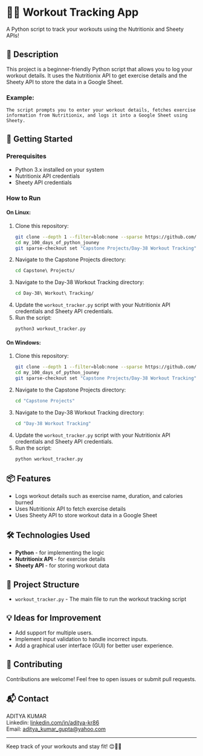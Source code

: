 # 🏋️‍♂️ Workout Tracking App

A Python script to track your workouts using the Nutritionix and Sheety APIs!

## 📜 Description

This project is a beginner-friendly Python script that allows you to log your workout details. It uses the Nutritionix API to get exercise details and the Sheety API to store the data in a Google Sheet.

### Example:
```
The script prompts you to enter your workout details, fetches exercise information from Nutritionix, and logs it into a Google Sheet using Sheety.
```

## 🚀 Getting Started

### Prerequisites

- Python 3.x installed on your system
- Nutritionix API credentials
- Sheety API credentials

### How to Run

#### On Linux:

1. Clone this repository:
   ```bash
   git clone --depth 1 --filter=blob:none --sparse https://github.com/aditya-kr86/my_100_days_of_python_jouney.git
   cd my_100_days_of_python_jouney
   git sparse-checkout set "Capstone Projects/Day-38 Workout Tracking"
   ```
2. Navigate to the Capstone Projects directory:
   ```bash
   cd Capstone\ Projects/
   ```
3. Navigate to the Day-38 Workout Tracking directory:
   ```bash
   cd Day-38\ Workout\ Tracking/
   ```
4. Update the `workout_tracker.py` script with your Nutritionix API credentials and Sheety API credentials.
5. Run the script:
   ```bash
   python3 workout_tracker.py
   ```

#### On Windows:

1. Clone this repository:
   ```bash
   git clone --depth 1 --filter=blob:none --sparse https://github.com/aditya-kr86/my_100_days_of_python_jouney.git
   cd my_100_days_of_python_jouney
   git sparse-checkout set "Capstone Projects/Day-38 Workout Tracking"
   ```
2. Navigate to the Capstone Projects directory:
   ```bash
   cd "Capstone Projects"
   ```
3. Navigate to the Day-38 Workout Tracking directory:
   ```bash
   cd "Day-38 Workout Tracking"
   ```
4. Update the `workout_tracker.py` script with your Nutritionix API credentials and Sheety API credentials.
5. Run the script:
   ```bash
   python workout_tracker.py
   ```

## 📦 Features

- Logs workout details such as exercise name, duration, and calories burned
- Uses Nutritionix API to fetch exercise details
- Uses Sheety API to store workout data in a Google Sheet

## 🛠️ Technologies Used

- **Python** - for implementing the logic
- **Nutritionix API** - for exercise details
- **Sheety API** - for storing workout data

## 📁 Project Structure

- `workout_tracker.py` - The main file to run the workout tracking script

## 💡 Ideas for Improvement

- Add support for multiple users.
- Implement input validation to handle incorrect inputs.
- Add a graphical user interface (GUI) for better user experience.

## 🤝 Contributing

Contributions are welcome! Feel free to open issues or submit pull requests.

## 📬 Contact

ADITYA KUMAR  
Linkedin: [linkedin.com/in/aditya-kr86](http://linkedin.com/in/aditya-kr86)  
Email: [aditya_kumar_gupta@yahoo.com](mailto:aditya_kumar_gupta@yahoo.com)

---

Keep track of your workouts and stay fit! 😊🏋️‍♂️
